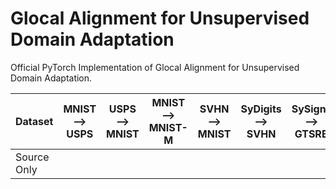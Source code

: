 # Glocal Alignment for Unsupervised Domain Adaptation
Official PyTorch Implementation of Glocal Alignment for Unsupervised Domain Adaptation.

 | Dataset    | MNIST &#10230; USPS | USPS &#10230; MNIST | MNIST &#10230; MNIST-M | SVHN &#10230; MNIST | SyDigits &#10230; SVHN | SySigns &#10230; GTSRB 
--- | --- | --- |--- |--- |--- |--- | 
Source Only | 
